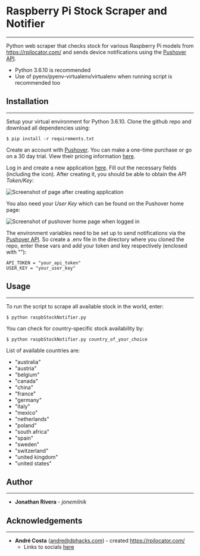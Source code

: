 # Raspberry Pi Stock Scraper and Notifier
---
Python web scraper that checks stock for various Raspberry Pi models from https://rpilocator.com/ and sends device notifications using the [Pushover API](https://pushover.net/api). 

- Python 3.6.10 is recommended
- Use of pyenv/pyenv-virtualenv/virtualenv when running script is recommended too

## Installation
---
Setup your virtual environment for Python 3.6.10. Clone the github repo and download all dependencies using:
```
$ pip install -r requirements.txt
```
Create an account with [Pushover](https://pushover.net). You can make a one-time purchase or go on a 30 day trial. View their pricing information [here](https://pushover.net/pricing). 

Log in and create a new application [here](https://pushover.net/apps/build). Fill out the necessary fields (including the icon). After creating it, you should be able to obtain the *API Token/Key*:

![Screenshot of page after creating application]("https://i.imgur.com/kx2KoSj.png")

You also need your *User Key* which can be found on the Pushover home page:

![Screenshot of pushover home page when logged in]("https://i.imgur.com/WHMtRe7.png")

The environment variables need to be set up to send notifications via the [Pushover API](https://pushover.net/api). So create a .env file in the directory where you cloned the repo, enter these vars and add your token and key respectively (enclosed with ""):
```
API_TOKEN = "your_api_token"
USER_KEY = "your_user_key"
```
## Usage
---
To run the script to scrape all available stock in the world, enter:
```
$ python raspbStockNotifier.py
```
You can check for country-specific stock availability by:
```
$ python raspbStockNotifier.py country_of_your_choice
```
List of available countries are:
- "australia"
- "austria"
- "belgium"
- "canada"
- "china"
- "france"
- "germany"
- "italy"
- "mexico"
- "netherlands"
- "poland"
- "south africa"
- "spain"
- "sweden"
- "switzerland"
- "united kingdom"
- "united states"

## Author
---
- **Jonathan Rivera** - *jonemilnik* 

## Acknowledgements
--- 
- **André Costa** (andre@dphacks.com) - created https://rpilocator.com/
    - Links to socials [here](https://rpilocator.com/about.cfm)

